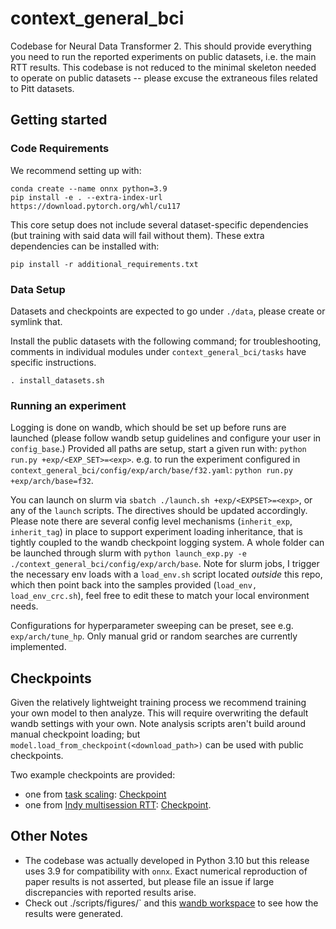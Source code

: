 # context_general_bci
Codebase for Neural Data Transformer 2. This should provide everything you need to run the reported experiments on public datasets, i.e. the main RTT results. This codebase is not reduced to the minimal skeleton needed to operate on public datasets -- please excuse the extraneous files related to Pitt datasets.

## Getting started

### Code Requirements
We recommend setting up with:
```
conda create --name onnx python=3.9
pip install -e . --extra-index-url https://download.pytorch.org/whl/cu117
```

This core setup does not include several dataset-specific dependencies (but training with said data will fail without them). These extra dependencies can be installed with:
```
pip install -r additional_requirements.txt
```

### Data Setup
Datasets and checkpoints are expected to go under `./data`, please create or symlink that.

Install the public datasets with the following command; for troubleshooting, comments in individual modules under `context_general_bci/tasks` have specific instructions.
```
. install_datasets.sh
```

### Running an experiment
Logging is done on wandb, which should be set up before runs are launched (please follow wandb setup guidelines and configure your user in `config_base`.)
Provided all paths are setup, start a given run with:
`python run.py +exp/<EXP_SET>=<exp>`.
e.g. to run the experiment configured in `context_general_bci/config/exp/arch/base/f32.yaml`: `python run.py +exp/arch/base=f32`.

You can launch on slurm via `sbatch ./launch.sh +exp/<EXPSET>=<exp>`, or any of the `launch` scripts. The directives should be updated accordingly. Please note there are several config level mechanisms (`inherit_exp`, `inherit_tag`) in place to support experiment loading inheritance, that is tightly coupled to the wandb checkpoint logging system.
A whole folder can be launched through slurm with `python launch_exp.py -e ./context_general_bci/config/exp/arch/base`.
Note for slurm jobs, I trigger the necessary env loads with a `load_env.sh` script located _outside_ this repo, which then point back into the samples provided (`load_env, load_env_crc.sh`), feel free to edit these to match your local environment needs.

Configurations for hyperparameter sweeping can be preset, see e.g. `exp/arch/tune_hp`. Only manual grid or random searches are currently implemented.

## Checkpoints
Given the relatively lightweight training process we recommend training your own model to then analyze. This will require overwriting the default wandb settings with your own.
Note analysis scripts aren't build around manual checkpoint loading; but `model.load_from_checkpoint(<download_path>)` can be used with public checkpoints.

Two example checkpoints are provided:
- one from [task scaling](https://wandb.ai/joelye9/context_general_bci/runs/ydv48n02?workspace=user-joelye9): [Checkpoint](https://drive.google.com/file/d/18UgglFKPu6ev5Db4xDtj7aOfzAX4aZy1/view?usp=share_link)
- one from [Indy multisession RTT](https://wandb.ai/joelye9/context_general_bci/runs/uych1wae?workspace=user-joelye9): [Checkpoint](https://drive.google.com/file/d/1hhC4n1UyiYjCcv1nlO6ESljNhr8qVlUF/view?usp=share_link).

## Other Notes
- The codebase was actually developed in Python 3.10 but this release uses 3.9 for compatibility with `onnx`. Exact numerical reproduction of paper results is not asserted, but please file an issue if large discrepancies with reported results arise.
- Check out ./scripts/figures/` and this [wandb workspace](https://wandb.ai/joelye9/context_general_bci) to see how the results were generated.



